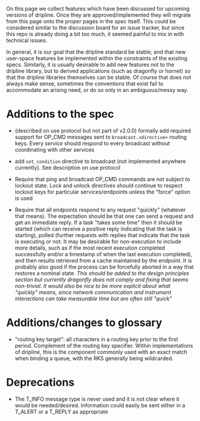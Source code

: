 On this page we collect features which have been discussed for upcoming versions of dripline. Once they are approved/implemented they will migrate from this page onto the proper pages in the spec itself. This could be considered similar to the discussion board for an issue tracker, but since this repo is already doing a bit too much, it seemed painful to mix in with technical issues.

In general, it is our goal that the dripline standard be stable, and that new user-space features be implemented within the constraints of the existing specs. Similarly, it is usually desirable to add new features not to the dripline library, but to derived applications (such as dragonfly or hornet) so that the dripline libraries themselves can be stable. Of course that does not always make sense, sometimes the conventions that exist fail to accommodate an arising need, or do so only in an ambiguous/messy way.

# Additions to the spec

- (described on use protocol but not part of v2.0.0) formally add required support for OP_CMD messages sent to `broadcast.<directive>` routing keys. Every *service* should respond to every broadcast without coordinating with other services  
- add `set_condition` directive to broadcast (not implemented anywhere currently). See description on use protocol
- Require that ping and broadcast OP_CMD commands are not subject to lockout state. Lock and unlock directives should continue to respect lockout keys for particular services/endpoints unless the "force" option is used

- Require that all endpoints respond to any request "quickly" (whatever that means). The expectation should be that one can send a request and get an immediate reply. If a task "takes some time" then it should be started (which can receive a positive reply indicating that the task is starting), polled (further requests with replies that indicate that the task is executing or not. It may be desirable for non-execution to include more details, such as if the most recent execution completed successfully and/or a timestamp of when the last execution completed), and then results retrieved from a cache maintained by the endpoint. It is probably also good if the process can be forcefully aborted in a way that restores a nominal state. _This should be added to the design principles section but currently dragonfly does not comply and fixing that seems non-trivial. It would also be nice to be more explicit about what "quickly" means, since network communication and instrument interactions can take measurable time but are often still "quick"_

# Additions/changes to glossary

- "routing key target": all characters in a routing key prior to the first period. Complement of the routing key specifier. Within implementations of dripline, this is the component commonly used with an exact match when binding a queue, with the RKS generally being wildcarded.

# Deprecations

- The T_INFO message type is never used and it is not clear where it would be needed/desired. Information could easily be sent either in a T_ALERT or a T_REPLY as appropriate